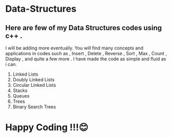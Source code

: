 # Data-Structures

## Here are few of my Data Structures codes using c++ . 
I will be adding more eventually.
You will find many concepts and applications in codes such as , Insert , Delete , Reverse , Sort , Max , Count , Display , and quite a few more .
I have made the code as simple and fluid as i can.

1. Linked Lists
2. Doubly Linked Lists
3. Circular Linked Lists
4. Stacks
5. Queues
6. Trees
7. Binary Search Trees





# Happy Coding !!!😊

